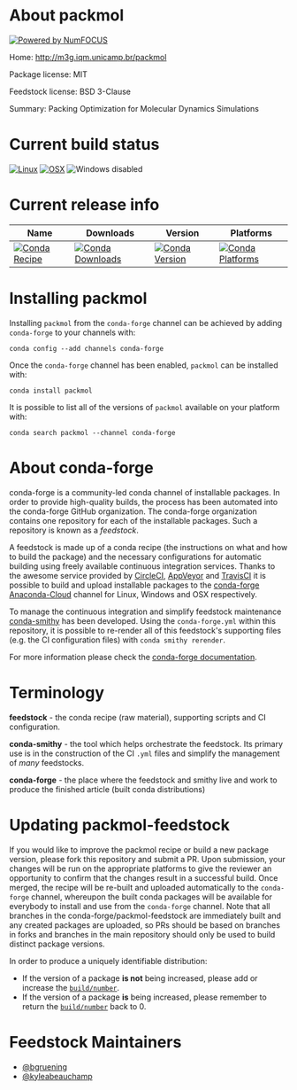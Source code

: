 About packmol
=============

[![Powered by NumFOCUS](https://img.shields.io/badge/powered%20by-NumFOCUS-orange.svg?style=flat&colorA=E1523D&colorB=007D8A)](http://numfocus.org)

Home: http://m3g.iqm.unicamp.br/packmol

Package license: MIT

Feedstock license: BSD 3-Clause

Summary: Packing Optimization for Molecular Dynamics Simulations



Current build status
====================

[![Linux](https://img.shields.io/circleci/project/github/conda-forge/packmol-feedstock/master.svg?label=Linux)](https://circleci.com/gh/conda-forge/packmol-feedstock)
[![OSX](https://img.shields.io/travis/conda-forge/packmol-feedstock/master.svg?label=macOS)](https://travis-ci.org/conda-forge/packmol-feedstock)
![Windows disabled](https://img.shields.io/badge/Windows-disabled-lightgrey.svg)

Current release info
====================

| Name | Downloads | Version | Platforms |
| --- | --- | --- | --- |
| [![Conda Recipe](https://img.shields.io/badge/recipe-packmol-green.svg)](https://anaconda.org/conda-forge/packmol) | [![Conda Downloads](https://img.shields.io/conda/dn/conda-forge/packmol.svg)](https://anaconda.org/conda-forge/packmol) | [![Conda Version](https://img.shields.io/conda/vn/conda-forge/packmol.svg)](https://anaconda.org/conda-forge/packmol) | [![Conda Platforms](https://img.shields.io/conda/pn/conda-forge/packmol.svg)](https://anaconda.org/conda-forge/packmol) |

Installing packmol
==================

Installing `packmol` from the `conda-forge` channel can be achieved by adding `conda-forge` to your channels with:

```
conda config --add channels conda-forge
```

Once the `conda-forge` channel has been enabled, `packmol` can be installed with:

```
conda install packmol
```

It is possible to list all of the versions of `packmol` available on your platform with:

```
conda search packmol --channel conda-forge
```


About conda-forge
=================

conda-forge is a community-led conda channel of installable packages.
In order to provide high-quality builds, the process has been automated into the
conda-forge GitHub organization. The conda-forge organization contains one repository
for each of the installable packages. Such a repository is known as a *feedstock*.

A feedstock is made up of a conda recipe (the instructions on what and how to build
the package) and the necessary configurations for automatic building using freely
available continuous integration services. Thanks to the awesome service provided by
[CircleCI](https://circleci.com/), [AppVeyor](https://www.appveyor.com/)
and [TravisCI](https://travis-ci.org/) it is possible to build and upload installable
packages to the [conda-forge](https://anaconda.org/conda-forge)
[Anaconda-Cloud](https://anaconda.org/) channel for Linux, Windows and OSX respectively.

To manage the continuous integration and simplify feedstock maintenance
[conda-smithy](https://github.com/conda-forge/conda-smithy) has been developed.
Using the ``conda-forge.yml`` within this repository, it is possible to re-render all of
this feedstock's supporting files (e.g. the CI configuration files) with ``conda smithy rerender``.

For more information please check the [conda-forge documentation](https://conda-forge.org/docs/).

Terminology
===========

**feedstock** - the conda recipe (raw material), supporting scripts and CI configuration.

**conda-smithy** - the tool which helps orchestrate the feedstock.
                   Its primary use is in the construction of the CI ``.yml`` files
                   and simplify the management of *many* feedstocks.

**conda-forge** - the place where the feedstock and smithy live and work to
                  produce the finished article (built conda distributions)


Updating packmol-feedstock
==========================

If you would like to improve the packmol recipe or build a new
package version, please fork this repository and submit a PR. Upon submission,
your changes will be run on the appropriate platforms to give the reviewer an
opportunity to confirm that the changes result in a successful build. Once
merged, the recipe will be re-built and uploaded automatically to the
`conda-forge` channel, whereupon the built conda packages will be available for
everybody to install and use from the `conda-forge` channel.
Note that all branches in the conda-forge/packmol-feedstock are
immediately built and any created packages are uploaded, so PRs should be based
on branches in forks and branches in the main repository should only be used to
build distinct package versions.

In order to produce a uniquely identifiable distribution:
 * If the version of a package **is not** being increased, please add or increase
   the [``build/number``](https://conda.io/docs/user-guide/tasks/build-packages/define-metadata.html#build-number-and-string).
 * If the version of a package **is** being increased, please remember to return
   the [``build/number``](https://conda.io/docs/user-guide/tasks/build-packages/define-metadata.html#build-number-and-string)
   back to 0.

Feedstock Maintainers
=====================

* [@bgruening](https://github.com/bgruening/)
* [@kyleabeauchamp](https://github.com/kyleabeauchamp/)

